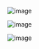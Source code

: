 ![image](https://github.com/Dsj0036/TextureAtlasView/assets/97750772/e12ef803-7f12-4cc7-b666-5ae5e06775c9)


![image](https://github.com/Dsj0036/TextureAtlasView/assets/97750772/fee06491-d64f-45cd-af4b-26add4f0b2e3)

![image](https://github.com/Dsj0036/TextureAtlasView/assets/97750772/ea5817b4-93fa-4b5c-9382-ef0d3862c864)

